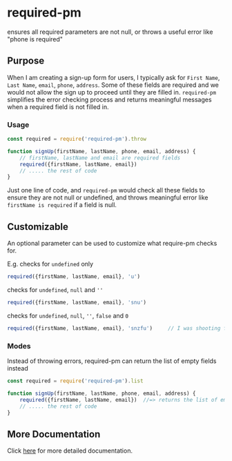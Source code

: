 # required-pm
ensures all required parameters are not null, or throws a useful error like "phone is required"


## Purpose

When I am creating a sign-up form for users, I typically ask for `First Name`, `Last Name`, `email`, `phone`, `address`.
Some of these fields are required and we would not allow the sign up to proceed until they are filled in. `required-pm`
simplifies the error checking process and returns meaningful messages when a required field is not filled in.

### Usage
```js
const required = require('required-pm').throw

function signUp(firstName, lastName, phone, email, address) {
    // firstName, lastName and email are required fields
    required({firstName, lastName, email})
    // ..... the rest of code
}
```

Just one line of code, and `required-pm` would check all these fields to ensure they are not null or undefined, and
throws meaningful error like `firstName is required` if a field is null.


## Customizable

An optional parameter can be used to customize what require-pm checks for.

E.g. checks for `undefined` only
```js
required({firstName, lastName, email}, 'u')
```

checks for `undefined`, `null` and `''`
```js
required({firstName, lastName, email}, 'snu')
```

checks for `undefined`, `null`, `''`, `false` and `0`
```js
required({firstName, lastName, email}, 'snzfu')     // I was shooting for snafu :)
```

### Modes

Instead of throwing errors, required-pm can return the list of empty fields instead
```js
const required = require('required-pm').list

function signUp(firstName, lastName, phone, email, address) {
    required({firstName, lastName, email})  //=> returns the list of empty fields instead of throwing an error
    // ..... the rest of code
}
```

## More Documentation
Click [here](https://github.com/johnfliu818/required-parameters/blob/master/Documentation.md) for more detailed documentation.
